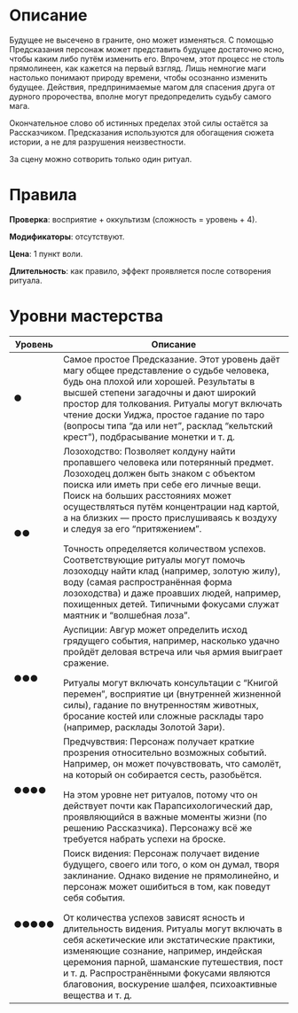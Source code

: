 # Описание

Будущее не высечено в граните, оно может изменяться. С помощью Предсказания персонаж может представить будущее достаточно ясно, чтобы каким либо путём изменить его. Впрочем, этот процесс не столь прямолинеен, как кажется на первый взгляд. Лишь немногие маги настолько понимают природу времени, чтобы осознанно изменить будущее. Действия, предпринимаемые магом для спасения друга от дурного пророчества, вполне могут предопределить судьбу самого мага.

Окончательное слово об истинных пределах этой силы остаётся за Рассказчиком. Предсказания используются для обогащения сюжета истории, а не для разрушения неизвестности.

За сцену можно сотворить только один ритуал.

# Правила

**Проверка**: восприятие + оккультизм (сложность = уровень + 4).

**Модификаторы**: отсутствуют.

**Цена**: 1 пункт воли.

**Длительность**: как правило, эффект проявляется после сотворения ритуала.

# Уровни мастерства

| Уровень | Описание                                                                                                                                                                                                                                                                                                                                                                                                                                                                                                                                                                                                                          |
| ------- | --------------------------------------------------------------------------------------------------------------------------------------------------------------------------------------------------------------------------------------------------------------------------------------------------------------------------------------------------------------------------------------------------------------------------------------------------------------------------------------------------------------------------------------------------------------------------------------------------------------------------------- |
| ●       | Самое простое Предсказание. Этот уровень даёт магу общее представление о судьбе человека, будь она плохой или хорошей. Результаты в высшей степени загадочны и дают широкий простор для толкования. Ритуалы могут включать чтение доски Уиджа, простое гадание по таро (вопросы типа “да или нет”, расклад “кельтский крест”), подбрасывание монетки и т. д.                                                                                                                                                                                                                                                                      |
| ●●      | Лозоходство: Позволяет колдуну найти пропавшего человека или потерянный предмет. Лозоходец должен быть знаком с объектом поиска или иметь при себе его личные вещи. Поиск на больших расстояниях может осуществляться путём концентрации над картой, а на близких — просто прислушиваясь к воздуху и следуя за его “притяжением”. <p></p> Точность определяется количеством успехов. Соответствующие ритуалы могут помочь лозоходцу найти клад (например, золотую жилу), воду (самая распространённая форма лозоходства) и даже проавших людей, например, похищенных детей. Типичными фокусами служат маятник и “волшебная лоза”. | 
| ●●●     | Ауспиции: Авгур может определить исход грядущего события, например, насколько удачно пройдёт деловая встреча или чья армия выиграет сражение. <p></p> Ритуалы могут включать консультации с “Книгой перемен”, восприятие ци (внутренней жизненной силы), гадание по внутренностям животных, бросание костей или сложные расклады таро (например, расклады Золотой Зари).                                                                                                                                                                                                                                                         |
| ●●●●    | Предчувствия: Персонаж получает краткие прозрения относительно возможных событий. Например, он может почувствовать, что самолёт, на который он собирается сесть, разобьётся. <p></p> На этом уровне нет ритуалов, потому что он действует почти как Парапсихологический дар, проявляющийся в важные моменты жизни (по решению Рассказчика). Персонажу всё же требуется набрать успехи на броске.                                                                                                                                                                                                                                  |
| ●●●●●   | Поиск видения: Персонаж получает видение будущего, своего или того, о ком он думал, творя заклинание. Однако видение не прямолинейно, и персонаж может ошибиться в том, как поведут себя события. <p></p> От количества успехов зависят ясность и длительность видения. Ритуалы могут включать в себя аскетические или экстатические практики, изменяющие сознание, например, индейская церемония парно́й, шаманские путешествия, пост и т. д. Распространёнными фокусами являются благовония, воскурение шалфея, психоактивные вещества и т. д.                                                                                  |